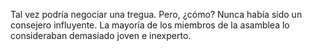Tal vez podría negociar una tregua. Pero, ¿cómo? Nunca había sido un consejero
influyente. La mayoría de los miembros de la asamblea lo consideraban
demasiado joven e inexperto.